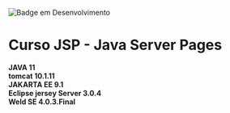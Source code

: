 ![Badge em Desenvolvimento](http://img.shields.io/static/v1?label=STATUS&message=EM%20DESENVOLVIMENTO&color=GREEN&style=for-the-badge) </br>


<h1 aligh="center"> Curso JSP - Java Server Pages </h1>

<strong>JAVA 11</strong> </br>
<strong>tomcat 10.1.11 </strong> </br>
<strong>JAKARTA EE 9.1 </strong> </br>
<strong>Eclipse jersey Server 3.0.4 </strong> </br>
<strong>Weld SE 4.0.3.Final</strong></br>
